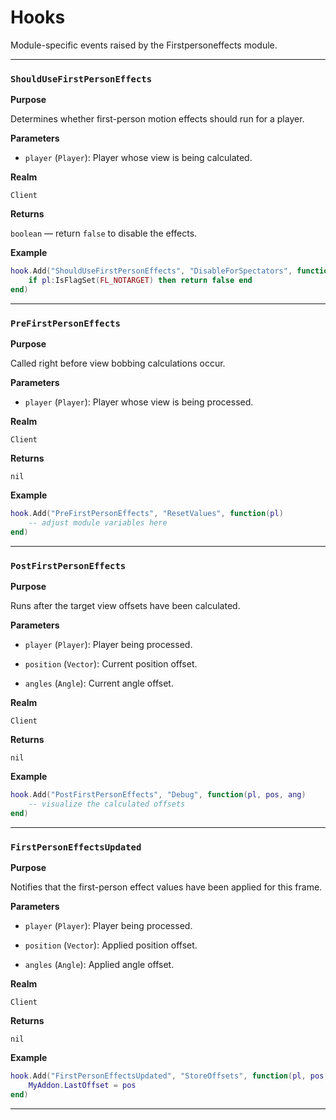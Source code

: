 # Hooks

Module-specific events raised by the Firstpersoneffects module.

---

### `ShouldUseFirstPersonEffects`

**Purpose**

Determines whether first-person motion effects should run for a player.

**Parameters**

* `player` (`Player`): Player whose view is being calculated.

**Realm**

`Client`

**Returns**

`boolean` — return `false` to disable the effects.

**Example**

```lua
hook.Add("ShouldUseFirstPersonEffects", "DisableForSpectators", function(pl)
    if pl:IsFlagSet(FL_NOTARGET) then return false end
end)
```

---

### `PreFirstPersonEffects`

**Purpose**

Called right before view bobbing calculations occur.

**Parameters**

* `player` (`Player`): Player whose view is being processed.

**Realm**

`Client`

**Returns**

`nil`

**Example**

```lua
hook.Add("PreFirstPersonEffects", "ResetValues", function(pl)
    -- adjust module variables here
end)
```

---

### `PostFirstPersonEffects`

**Purpose**

Runs after the target view offsets have been calculated.

**Parameters**

* `player` (`Player`): Player being processed.

* `position` (`Vector`): Current position offset.

* `angles` (`Angle`): Current angle offset.

**Realm**

`Client`

**Returns**

`nil`

**Example**

```lua
hook.Add("PostFirstPersonEffects", "Debug", function(pl, pos, ang)
    -- visualize the calculated offsets
end)
```

---

### `FirstPersonEffectsUpdated`

**Purpose**

Notifies that the first-person effect values have been applied for this frame.

**Parameters**

* `player` (`Player`): Player being processed.

* `position` (`Vector`): Applied position offset.

* `angles` (`Angle`): Applied angle offset.

**Realm**

`Client`

**Returns**

`nil`

**Example**

```lua
hook.Add("FirstPersonEffectsUpdated", "StoreOffsets", function(pl, pos, ang)
    MyAddon.LastOffset = pos
end)
```

---

